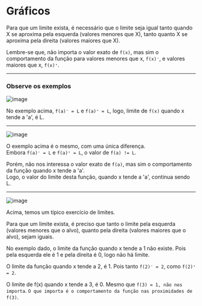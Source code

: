 # Gráficos

Para que um limite exista, é necessário que o limite seja igual tanto quando X se aproxima pela esquerda (valores menores que X),
tanto quanto X se aproxima pela direita (valores maiores que X).

Lembre-se que, não importa o valor exato de ```f(x)```, mas sim o comportamento da função para valores menores que x,
```f(x)⁻```, e valores maiores que x, ```f(x)⁺```.

---
### Observe os exemplos

![image](https://github.com/user-attachments/assets/f8536ef7-942e-4e0e-aadc-f33f1f82f354)

No exemplo acima, ```f(a)⁻ = L``` e ```f(a)⁺ = L```, logo, limite de ```f(x)``` quando x tende a 'a', é L.

---
![image](https://github.com/user-attachments/assets/7f3a13c7-d069-459a-a150-15a32f325d94)

O exemplo acima é o mesmo, com uma única diferença.<br>
Embora ```f(a)⁻ = L``` e ```f(a)⁺ = L```, o valor de ```f(a) != L```.

Porém, não nos interessa o valor exato de ```f(a)```, mas sim o comportamento da função quando x tende a 'a'.<br>
Logo, o valor do limite desta função, quando x tende a 'a', continua sendo L.

---
![image](https://github.com/user-attachments/assets/f241d3c2-57ba-462f-969e-23e1752b17b0)

Acima, temos um típico exercício de limites.

Para que um limite exista, é preciso que tanto o limite pela esquerda (valores menores que o alvo), quanto pela direita 
(valores maiores que o alvo), sejam iguais.

No exemplo dado, o limite da função quando x tende a 1 não existe. Pois pela esquerda ele é 1 e pela direita é 0, logo
não há limite.

O limite da função quando x tende a 2, é 1. Pois tanto ```f(2)⁻ = 2```, como ```f(2)⁺ = 2```.

O limite de f(x) quando x tende a 3, é 0. Mesmo que ```f(3) = 1, não nos importa```. ```O que importa é o comportamento da função
nas proximidades de f(3)```.
